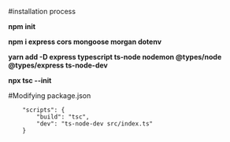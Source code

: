 #installation process

__npm init__

__npm i express cors mongoose morgan dotenv__

__yarn add -D express typescript ts-node nodemon @types/node @types/express ts-node-dev__

__npx tsc --init__


#Modifying package.json 

```
    "scripts": {
		"build": "tsc",
		"dev": "ts-node-dev src/index.ts"
	}
```
 
